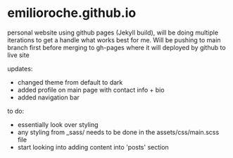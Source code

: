 # emilioroche.github.io
personal website using github pages (Jekyll build), will be doing multiple iterations to get a handle what works best for me. Will be pushing to main branch first before merging to gh-pages where it will deployed by github to live site

updates:
- changed theme from default to dark
- added profile on main page with contact info + bio
- added navigation bar


to do:
- essentially look over styling
- any styling from _sass/ needs to be done in the assets/css/main.scss file
- start looking into adding content into 'posts' section

